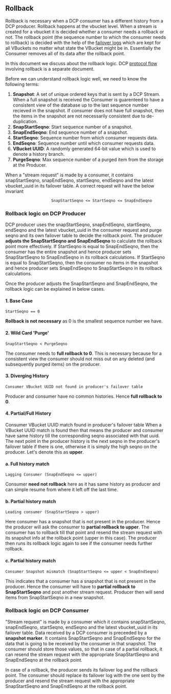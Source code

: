## Rollback

Rollback is necessary when a DCP consumer has a different history from a DCP producer.
Rollback happens at the vbucket level. When a stream is created for a vbucket it is decided whether a consumer needs a rollback or not. The rollback point (the sequence number to which the consumer needs to rollback) is decided with the help of the [failover logs](failure-scenarios.md) which are kept for all VBuckets no matter what state the VBucket might be in. Essentially the Consumer removes all of its data after the rollback point.

In this document we discuss about the rollback logic. DCP [protocol flow](protocol-flow.md) involving  rollback is a separate document.

Before we can understand rollback logic well, we need to know the following terms:

1. **Snapshot**: A set of unique ordered keys that is sent by a DCP Stream. When a full snapshot is received the Consumer is guarenteed to have a consistent view of the database up to the last sequence number recieved in the snapshot. If consumer does not have full snapshot, then the items in the snapshot are not necessarily consistent due to de-duplication.
2. **SnapStartSeqno**: Start sequence number of a snapshot.
3. **SnapEndSeqno**: End sequence number of a snapshot.
4. **StartSeqno**: Sequence number from which consumer requests data.
5. **EndSeqno**: Sequence number until which consumer requests data.
6. **VBucket UUID**: A randomly generated 64-bit value which is used to denote a history branch.
7. **PurgeSeqno**: Max sequence number of a purged item from the storage at the Producer.

When a "stream request" is made by a consumer, it contains snapStartSeqno, snapEndSeqno, startSeqno, endSeqno and the latest vbucket_uuid in its failover table. A correct request will have the below invariant

						SnapStartSeqno <= StartSeqno <= SnapEndSeqno

### Rollback logic on DCP Producer

DCP producer uses the snapStartSeqno, snapEndSeqno, startSeqno, endSeqno and the latest vbucket_uuid in the consumer request and purge seqno and its own failover table to decide the rollback point. The producer **adjusts the SnapStartSeqno and SnapEndSeqno** to calculate the rollback point more effectively. If StartSeqno is equal to SnapEndSeqno, then the consumer has the entire snapshot and hence producer sets SnapStartSeqno to SnapEndSeqno in its rollback calculations. If StartSeqno is equal to SnapStartSeqno, then the consumer no items in the snapshot and hence producer sets SnapEndSeqno to SnapStartSeqno in its rollback calculations.

Once the producer adjusts the SnapStartSeqno and SnapEndSeqno, the rollback logic can be explained in below cases.

#### 1. Base Case
	StartSeqno == 0
**Rollback is not necessary** as 0 is the smallest sequence number we have.

#### 2. Wild Card 'Purge'
	SnapStartSeqno < PurgeSeqno
The consumer needs to **full rollback to 0**. This is necessary because for a consistent view the consumer should not miss out on any deleted (and subsequently purged items) on the producer.

#### 3. Diverging History
	Consumer VBucket UUID not found in producer's failover table
Producer and consumer have no common histories. Hence **full rollback to 0**.

#### 4. Partial/Full History
Consumer VBucket UUID match found in producer's failover table
When a VBucket UUID match is found then that means the producer and consumer have same history till the corresponding seqno associated with that uuid. The next point in the producer history is the next seqno in the producer's failover table if there is one, otherwise it is simply the high seqno on the producer. Let's denote this as **upper**.
#### a. Full history match
	Lagging Consumer (SnapEndSeqno <= upper)
Consumer **need not rollback** here as it has same history as producer and can simple resume from where it left off the last time.

#### b. Partial history match
	Leading consumer (SnapStartSeqno > upper)
Here consumer has a snapshot that is not present in the producer. Hence the producer will ask the consumer to **partial rollback to upper**. The consumer has to rollback till that point and resend the stream request with its snapshot info at the rollback point (upper in this case). The producer then runs its rollback logic again to see if the consumer needs further rollback.

#### c. Partial history match
	Consumer Snapshot mismatch (SnapStartSeqno <= upper < SnapEndSeqno)
This indicates that a consumer has a snapshot that is not present in the producer. Hence the consumer will have to **partial rollback to SnapStartSeqno** and post another stream request. Producer then will send items from SnapStartSeqno in a new snapshot.

### Rollback logic on DCP Consumer
"Stream request" is made by a consumer which it contains snapStartSeqno, snapEndSeqno, startSeqno, endSeqno and the latest vbucket_uuid in its failover table.
Data received by a DCP consumer is preceeded by a **snapshot marker**. It contains SnapStartSeqno and SnapEndSeqno for the data that is going to be received by the consumer in that snapshot. The consumer should store those values, so that in case of a partial rollback, it can resend the stream request with the appropriate SnapStartSeqno and SnapEndSeqno at the rollback point.

In case of a rollback, the producer sends its failover log and the rollback point. The consumer should replace its failover log with the one sent by the producer and resend the stream request with the appropriate SnapStartSeqno and SnapEndSeqno at the rollback point. 

